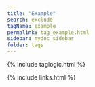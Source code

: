 ```yaml
---
title: "Example"
search: exclude
tagName: example
permalink: tag_example.html
sidebar: mydoc_sidebar
folder: tags
---
```

{% include taglogic.html %}

{% include links.html %}
